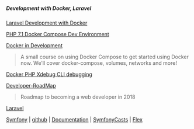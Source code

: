 ##### Development with Docker, Laravel

[Laravel Development with Docker](https://kyleferg.com/laravel-development-with-docker/)

[PHP 7.1 Docker Compose Dev Environment](http://despairdrivendevelopment.com/php-71-docker-compose-dev-environment/)

[Docker in Development](https://serversforhackers.com/s/docker-in-development)
> A small course on using Docker Compose to get started using Docker now.
> We'll cover docker-compose, volumes, networks and more!

[Docker PHP Xdebug CLI debugging](https://sandro-keil.de/blog/2015/10/05/docker-php-xdebug-cli-debugging/)

[Developer-RoadMap](https://github.com/kamranahmedse/developer-roadmap)
> Roadmap to becoming a web developer in 2018 

[Laravel](./laravel.md)

[Symfony](https://symfony.com/ "Symfony, High Performance PHP Framework for Web Development") | [github](https://github.com/symfony/symfony) | [Documentation](https://symfony.com/doc/current/index.html) | [SymfonyCasts](https://symfonycasts.com/ "PHP and Symfony Video Tutorial Screencasts") | [Flex](https://symfony.com/doc/current/setup/flex.html)

